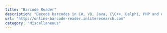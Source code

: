 ```yaml
---
title: "Barcode Reader"
description: "Decode barcodes in C#, VB, Java, C\C++, Delphi, PHP and other languages."
url: "http://online-barcode-reader.inliteresearch.com"
category: "Miscellaneous"
---
```

